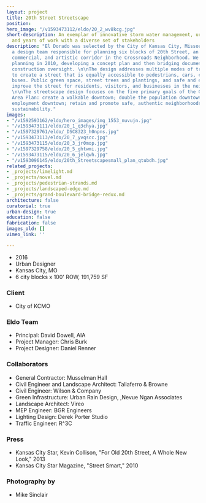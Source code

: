 ```yaml
---
layout: project
title: 20th Street Streetscape
position: 
hero_image: "/v1593473112/eldo/20_2_wv8kcg.jpg"
short-description: An exemplar of innovative storm water management, urban design,
  and years of work with a diverse set of stakeholders
description: "El Dorado was selected by the City of Kansas City, Missouri to lead
  a design team responsible for planning six blocks of 20th Street, an important residential,
  commercial, and artistic corridor in the Crossroads Neighborhood. We started with
  planning in 2010, developing a concept plan and then bridging documents, and later,
  construction oversight. \n\nThe design addresses multiple modes of transportation
  to create a street that is equally accessible to pedestrians, cars, cyclists, and
  buses. Public green space, street trees and plantings, and safe and efficient parking
  improve the street for residents, visitors, and businesses in the neighborhood.
  \n\nThe streetscape design focuses on the five primary goals of the Greater Downtown
  Area Plan: create a walkable downtown; double the population downtown; increase
  employment downtown; retain and promote safe, authentic neighborhoods; and promote
  sustainability."
images:
- "/v1592593162/eldo/hero_images/img_1553_nuvujn.jpg"
- "/v1593473111/eldo/20_1_q3chya.jpg"
- "/v1597329761/eldo/_DSC8323_h0npns.jpg"
- "/v1593473113/eldo/20_7_yvqscc.jpg"
- "/v1593473115/eldo/20_3_jr0mop.jpg"
- "/v1597329758/eldo/20_5_ghtwmi.jpg"
- "/v1593473115/eldo/20_6_jelqwh.jpg"
- "/v1593096145/eldo/20th_Streetscapesmall_plan_qtubdh.jpg"
related_projects:
- _projects/limelight.md
- _projects/novel.md
- _projects/pedestrian-strands.md
- _projects/landscaped-edge.md
- _projects/grand-boulevard-bridge-redux.md
architecture: false
curatorial: true
urban-design: true
education: false
fabrication: false
images_old: []
vimeo_link: ''

---
```

* 2016
* Urban Designer
* Kansas City, MO
* 6 city blocks x 100' ROW, 191,759 SF

### Client

* City of KCMO

### Eldo Team

* Principal: David Dowell, AIA
* Project Manager: Chris Burk
* Project Designer: Daniel Renner

### Collaborators

* General Contractor: Musselman Hall
* Civil Engineer and Landscape Architect: Taliaferro & Browne
* Civil Engineer: Wilson & Company
* Green Infrastructure: Urban Rain Design, ,Nevue Ngan Associates
* Landscape Architect: Vireo
* MEP Engineer: BGR Engineers
* Lighting Design: Derek Porter Studio
* Traffic Engineer: R^3C

### Press

* Kansas City Star, Kevin Collison, "For Old 20th Street, A Whole New Look," 2013
* Kansas City Star Magazine, "Street Smart," 2010

### Photography by

* Mike Sinclair